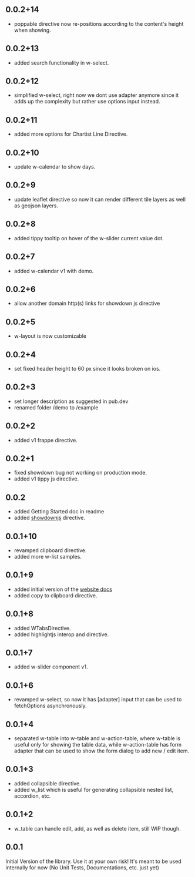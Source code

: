 ## 0.0.2+14
  * poppable directive now re-positions according to the content's height when showing.

## 0.0.2+13
  * added search functionality in w-select.

## 0.0.2+12
  * simplified w-select, right now we dont use adapter anymore since it adds up the complexity but rather use options input instead.

## 0.0.2+11
  * added more options for Chartist Line Directive.  

## 0.0.2+10
  * update w-calendar to show days.

## 0.0.2+9
  * update leaflet directive so now it can render different tile layers as well as geojson layers.

## 0.0.2+8
  * added tippy tooltip on hover of the w-slider current value dot.

## 0.0.2+7
  * added w-calendar v1 with demo.

## 0.0.2+6
  * allow another domain http(s) links for showdown js directive

## 0.0.2+5
  * w-layout is now customizable

## 0.0.2+4
  * set fixed header height to 60 px since it looks broken on ios.

## 0.0.2+3
  * set longer description as suggested in pub.dev
  * renamed folder /demo to /example

## 0.0.2+2  
  * added v1 frappe directive.

## 0.0.2+1
  * fixed showdown bug not working on production mode.
  * added v1 tippy js directive.

## 0.0.2
  * added Getting Started doc in readme
  * added [showdownjs](https://github.com/showdownjs/showdown) directive.

## 0.0.1+10
  * revamped clipboard directive.
  * added more w-list samples.

## 0.0.1+9
  * added initial version of the [website docs](https://ngadmin.wowsome.co)
  * added copy to clipboard directive.

## 0.0.1+8
  * added WTabsDirective.
  * added highlightjs interop and directive.

## 0.0.1+7
  * added w-slider component v1.

## 0.0.1+6
  * revamped w-select, so now it has [adapter] input that can be used to fetchOptions asynchronously.  

## 0.0.1+4
  * separated w-table into w-table and w-action-table, where w-table is useful only for showing the table data, while w-action-table has form adapter that can be used to show the form dialog to add new / edit item.

## 0.0.1+3
  * added collapsible directive.
  * added w_list which is useful for generating collapsible nested list, accordion, etc.

## 0.0.1+2
  * w_table can handle edit, add, as well as delete item, still WIP though.

## 0.0.1

Initial Version of the library. Use it at your own risk!
It's meant to be used internally for now (No Unit Tests, Documentations, etc. just yet)
